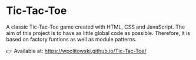 # Tic-Tac-Toe

A classic Tic-Tac-Toe game created with HTML, CSS and JavaScript. The aim of this project is to have as little global code as possible. Therefore, it is based on factory funtions as well as module patterns. 

👉 Available at: https://wpolitowski.github.io/Tic-Tac-Toe/
